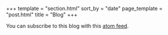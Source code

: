 +++
template = "section.html"
sort_by = "date"
page_template = "post.html"
title = "Blog"
+++

You can subscribe to this blog with this [atom feed](/atom.xml).
